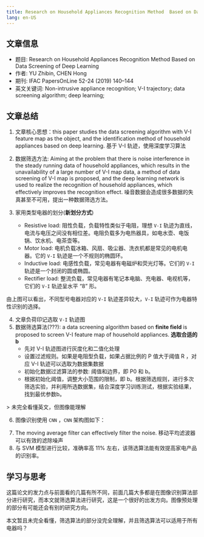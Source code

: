 ```yaml
---
title: Research on Household Appliances Recognition Method  Based on Data Screening of Deep Learning
lang: en-US
---
```

## 文章信息
+ 题目: Research on Household Appliances Recognition Method Based on Data Screening of Deep Learning
+ 作者: YU Zhibin, CHEN Hong 
+ 期刊: IFAC PapersOnLine 52-24 (2019) 140–144
+ 英文关键词: Non-intrusive appliance recognition; V-I trajectory; data screening algorithm; deep learning; 

## 文章总结
1. 文章核心思想：this paper studies the data screening algorithm with V-I feature map as the object, and the identification method of household appliances based on deep learning. 基于 V-I 轨迹，使用深度学习算法

2. 数据筛选方法: Aiming at the problem that there is noise interference in the steady running data of household appliances, which results in the unavailability of a large number of V-I map data, a method of data screening of V-I map is proposed, and the deep learning network is used to realize the recognition of household appliances, which effectively improves the recognition effect. 噪音数据会造成很多数据的失真甚至不可用，提出一种数据筛选方法。

3. 家用类型电器的划分(**新划分方式**)
   + Resistive load: 阻性负载，负载特性类似于电阻，理想 `V-I` 轨迹为直线，电流与电压之间没有相位差。电阻负载多为电热器具，如电水壶、电饭锅、饮水机、电茶壶等。
   + Motor load: 电机负载冰箱、风扇、吸尘器、洗衣机都是常见的电机电器。它的 `V-I` 轨迹是一个不规则的椭圆环。
   + Inductive load: 电感性负载，常见电器有电磁炉和荧光灯等。它们的 `V-I` 轨迹是一个封闭的圆或椭圆。
   + Rectifier load: 整流负载，常见电器有笔记本电脑、充电器、电视机等，它们的 `V-I` 轨迹呈水平 “8” 形。

<template>
  <img :src="$withBase('/images/householdAppliancesV-i.png')"alt="图像识别模型">
</template>

由上图可以看出，不同型号电器对应的 `V-I` 轨迹差异较大，`V-I` 轨迹可作为电器特性识别的选择。

4. 文章负荷印记选取 `V-I` 轨迹图
5. 数据筛选算法(???): a data screening algorithm based on **finite field** is proposed to screen V-I feature map of household appliances. **选取合适的 b**
   + 先对 V-I 轨迹图进行灰度化和二值化处理
   + 设置过滤规则。如果是电阻型负载，如果占据比例的 P 值大于阈值 R ，对应 V-I 轨迹可以选取为数据集数据
   + 初始化数据过滤算法的参数: 阈值和边界，即 P0 和 b。
   + 根据初始化阈值，调整大小范围的限制，即 b。根据筛选规则，进行多次筛选实验，并利用所选数据集，结合深度学习训练测试，根据实验结果，找到最优参数b。

<template>
  <img :src="$withBase('/images/bsearch.png')"alt="图像识别模型">
</template>


<template>
  <img :src="$withBase('/images/bsearch2.png')"alt="图像识别模型">
</template>
> 未完全看懂英文，但图像能理解

6. 图像识别使用 `CNN` ，`CNN` 架构图如下：


<template>
  <img :src="$withBase('/images/CNNstruct.png')"alt="CNN架构图">
</template>

7. The moving average filter can effectively filter the noise.  移动平均滤波器可以有效的滤除噪声
8. 与 SVM 模型进行比较，准确率高 11% 左右，该筛选算法能有效提高家电产品的识别率。

## 学习与思考
这篇论文的发力点与前面看的几篇有所不同，前面几篇大多都是在图像识别算法部分进行研究，而本文就筛选算法进行研究，这是一个很好的出发方向。图像预处理的部分有可能还会有别的研究方向。

本文暂且未完全看懂，筛选算法的部分没完全理解，并且筛选算法可以适用于所有电器吗？